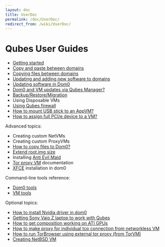 ```yaml
---
layout: doc
title: UserDoc
permalink: /doc/UserDoc/
redirect_from: /wiki/UserDoc/
---
```


Qubes User Guides
=================

-   [Getting started](/doc/GettingStarted)
-   [Copy and paste between domains](/doc/CopyPaste)
-   [Copying files between domains](/doc/CopyingFiles)
-   [Updating and adding new software to domains](/doc/SoftwareUpdateVM)
-   [Updating software in Dom0](/doc/SoftwareUpdateDom0)
-   [Dom0 and VM updates via Qubes Manager?](/doc/ManagerUpdates)
-   [Backup/Restore/Migration](/doc/BackupRestore)
-   Using Disposable VMs
-   [Using Qubes firewall](/doc/QubesFirewall)
-   [How to mount USB stick to an AppVM?](/doc/StickMounting)
-   [How to assign full PCI/e device to a VM?](/doc/AssigningDevices)

Advanced topics:

-   Creating custom NetVMs
-   Creating custom ProxyVMs
-   [How to copy files to Dom0?](/doc/CopyToDomZero)
-   [Extend root.img size](https://groups.google.com/group/qubes-devel/msg/9d1ac581236ca9b4)
-   Installing [Anti Evil Maid](/doc/AntiEvilMaid)
-   [Tor proxy VM](/doc/UserDoc/TorVM) documentation
-   [XFCE](/doc/UserDoc/XFCE) installation in dom0

Command-line tools reference:

-   [Dom0 tools](/doc/DomZeroTools)
-   [VM tools](/doc/VmTools)

Optional topics:

-   [How to install Nvidia driver in dom0](/doc/InstallNvidiaDriver)
-   [Getting Sony Vaio Z laptop to work with Qubes](/doc/SonyVaioTinkering)
-   [How to get composition working on ATI GPUs](https://groups.google.com/group/qubes-devel/browse_thread/thread/5a0dfc38fd1cc16a)
-   [How to make proxy for individual tcp connection from networkless VM](https://groups.google.com/group/qubes-devel/msg/4ca950ab6d7cd11a)
-   [How to run TorBrowser using external tor proxy (from TorVM)](https://groups.google.com/group/qubes-devel/msg/34f67194d3422bfa)
-   [Creating NetBSD VM](https://groups.google.com/group/qubes-devel/browse_thread/thread/9df22b8a0719d047)


